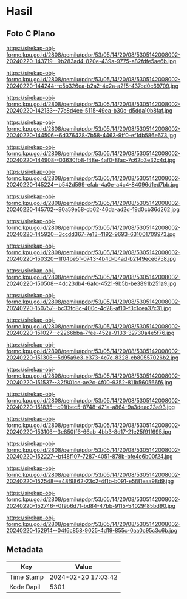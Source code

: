 # Hasil

## Foto C Plano

https://sirekap-obj-formc.kpu.go.id/2808/pemilu/pdpr/53/05/14/20/08/5305142008002-20240220-143719--9b283ad4-820e-439a-9775-a82fdfe5ae6b.jpg

https://sirekap-obj-formc.kpu.go.id/2808/pemilu/pdpr/53/05/14/20/08/5305142008002-20240220-144244--c5b326ea-b2a2-4e2a-a2f5-437cd0c69709.jpg

https://sirekap-obj-formc.kpu.go.id/2808/pemilu/pdpr/53/05/14/20/08/5305142008002-20240220-142133--77e8d4ee-5115-49ea-b30c-d5dda10b8faf.jpg

https://sirekap-obj-formc.kpu.go.id/2808/pemilu/pdpr/53/05/14/20/08/5305142008002-20240220-144506--6d376428-7b58-4463-9ff0-ef1db586e673.jpg

https://sirekap-obj-formc.kpu.go.id/2808/pemilu/pdpr/53/05/14/20/08/5305142008002-20240220-144908--03630fb8-f48e-4af0-8fac-7c62b3e32c4d.jpg

https://sirekap-obj-formc.kpu.go.id/2808/pemilu/pdpr/53/05/14/20/08/5305142008002-20240220-145224--b542d599-efab-4a0e-a4c4-84096d1ed7bb.jpg

https://sirekap-obj-formc.kpu.go.id/2808/pemilu/pdpr/53/05/14/20/08/5305142008002-20240220-145702--80a59e58-cb62-46da-ad2d-19d0cb36d262.jpg

https://sirekap-obj-formc.kpu.go.id/2808/pemilu/pdpr/53/05/14/20/08/5305142008002-20240220-145920--3ccdd367-7e13-4192-9693-631001709973.jpg

https://sirekap-obj-formc.kpu.go.id/2808/pemilu/pdpr/53/05/14/20/08/5305142008002-20240220-150320--1f04be5f-0743-4b4d-b4ad-b2149ece6758.jpg

https://sirekap-obj-formc.kpu.go.id/2808/pemilu/pdpr/53/05/14/20/08/5305142008002-20240220-150508--4dc23db4-6afc-4521-9b5b-be3891b251a9.jpg

https://sirekap-obj-formc.kpu.go.id/2808/pemilu/pdpr/53/05/14/20/08/5305142008002-20240220-150757--bc33fc8c-400c-4c28-af10-f3c1cea37c31.jpg

https://sirekap-obj-formc.kpu.go.id/2808/pemilu/pdpr/53/05/14/20/08/5305142008002-20240220-151027--c2266bba-7fee-452a-9133-32730a4e5f76.jpg

https://sirekap-obj-formc.kpu.go.id/2808/pemilu/pdpr/53/05/14/20/08/5305142008002-20240220-151306--5d95a9e3-e373-4c7c-8328-cb80557026b2.jpg

https://sirekap-obj-formc.kpu.go.id/2808/pemilu/pdpr/53/05/14/20/08/5305142008002-20240220-151537--32f801ce-ae2c-4f00-9352-811b560566f6.jpg

https://sirekap-obj-formc.kpu.go.id/2808/pemilu/pdpr/53/05/14/20/08/5305142008002-20240220-151835--c91fbec5-8748-421a-a864-9a3deac23a93.jpg

https://sirekap-obj-formc.kpu.go.id/2808/pemilu/pdpr/53/05/14/20/08/5305142008002-20240220-153106--3e850ff6-66ab-4bb3-8d17-21e25f91f695.jpg

https://sirekap-obj-formc.kpu.go.id/2808/pemilu/pdpr/53/05/14/20/08/5305142008002-20240220-152227--bf48f107-7287-4051-878b-bfe4c6b00f24.jpg

https://sirekap-obj-formc.kpu.go.id/2808/pemilu/pdpr/53/05/14/20/08/5305142008002-20240220-152548--e48f9862-23c2-4f1b-b091-e5f81eaa98d9.jpg

https://sirekap-obj-formc.kpu.go.id/2808/pemilu/pdpr/53/05/14/20/08/5305142008002-20240220-152746--0f9b6d7f-bd84-47bb-9115-54029185bd90.jpg

https://sirekap-obj-formc.kpu.go.id/2808/pemilu/pdpr/53/05/14/20/08/5305142008002-20240220-152914--04f6c858-9025-4d19-855c-0aa0c95c3c6b.jpg


## Metadata

| Key        | Value               |
| ---------- | ------------------- |
| Time Stamp | 2024-02-20 17:03:42 |
| Kode Dapil | 5301                |



